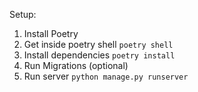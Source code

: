 Setup:

1. Install Poetry
2. Get inside poetry shell `poetry shell`
3. Install dependencies `poetry install`
4. Run Migrations (optional)
5. Run server `python manage.py runserver`
